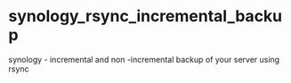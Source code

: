 # synology_rsync_incremental_backup
synology - incremental and non -incremental backup of your server using rsync
